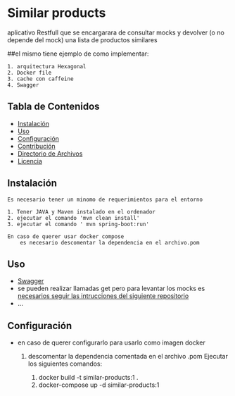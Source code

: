 # Similar products

aplicativo Restfull que se encargarara de consultar mocks y devolver (o no depende del mock) una lista de productos similares

##el mismo tiene ejemplo de como implementar: 
    
    1. arquitectura Hexagonal
    2. Docker file
    3. cache con caffeine 
    4. Swagger


## Tabla de Contenidos

- [Instalación](#instalación)
- [Uso](#uso)
- [Configuración](#configuración)
- [Contribución](#contribución)
- [Directorio de Archivos](#directorio-de-archivos)
- [Licencia](#licencia)

## Instalación
    Es necesario tener un minomo de requerimientos para el entorno

    1. Tener JAVA y Maven instalado en el ordenador
    2. ejecutar el comando 'mvn clean install'
    3. ejecutar el comando ' mvn spring-boot:run'

    En caso de querer usar docker compose 
        es necesario descomentar la dependencia en el archivo.pom

## Uso

- [Swagger](#http://localhost:5000/swagger-ui/index.html)
- se pueden realizar llamadas get pero para levantar los mocks es [necesarios seguir las intrucciones del siguiente repositorio](#https://github.com/dalogax/backendDevTest)
- ...

## Configuración

- en caso de querer configurarlo para usarlo como imagen docker
    1. descomentar la dependencia comentada en el archivo .pom
    Ejecutar los siguientes comandos:

        1. docker build -t similar-products:1 .
        2. docker-compose up -d similar-products:1




